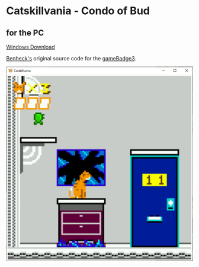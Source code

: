 # Catskillvania - Condo of Bud
## for the PC

 [Windows Download](https://github.com/dadecoza/Catskillvania/releases/download/first/catskill_win64_202404092.zip)

 [Benheck's](https://github.com/benheck) original source code for the [gameBadge3](https://github.com/benheck/gamebadge3).

![Screenshot](https://raw.githubusercontent.com/dadecoza/Catskillvania/main/UI/Screenshot.png)
